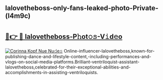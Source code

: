 ## lalovetheboss-only-fans​-leaked-photo​-Private-(l4m9c)


# <h2><a href="https://mediaupload.pro?title=lalovetheboss&ref=git">🔗👉 🔴 lalovetheboss-P𝚑ot𝚘𝚜-V𝚒d𝚎o</a></h2>

[![Corinna Kopf Nue Nu𝚍e𝚜](https://i.imgur.com/0qMVB7G.gif)](https://mediaupload.pro?title=lalovetheboss&ref=git)
Online-influencer-lalovetheboss,known-for-publishing-dance-and-lifestyle-content,-including-performances-and-vlogs-on-social-media-platforms.Brilliant-ventriloquist-assistant-lalovetheboss,celebrated-for-their-exceptional-abilities-and-accomplishments-in-assisting-ventriloquists.  